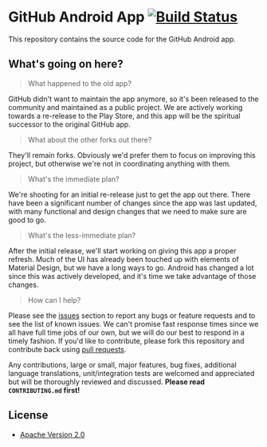 # GitHub Android App [![Build Status](https://travis-ci.org/forkhubs/android.svg?branch=master)](https://travis-ci.org/forkhubs/android)

This repository contains the source code for the GitHub Android app.

## What's going on here?

> What happened to the old app?

GitHub didn't want to maintain the app anymore, so it's been released to the community and maintained as a public project.
We are actively working towards a re-release to the Play Store, and this app will be the spiritual successor to the original
GitHub app.

> What about the other forks out there?

They'll remain forks. Obviously we'd prefer them to focus on improving this project, but otherwise we're not in coordinating
anything with them.

> What's the immediate plan?

We're shooting for an initial re-release just to get the app out there. There have been a significant number of changes
since the app was last updated, with many functional and design changes that we need to make sure are good to go.

> What's the less-immediate plan?

After the initial release, we'll start working on giving this app a proper refresh. Much of the UI has already been touched
up with elements of Material Design, but we have a long ways to go. Android has changed a lot since this was actively developed,
and it's time we take advantage of those changes.

> How can I help?

Please see the [issues](https://github.com/forkhubs/android/issues) section to report any bugs or feature requests and
to see the list of known issues. We can't promise fast response times since we all have full time jobs of our own, but we
will do our best to respond in a timely fashion.  If you'd like to contribute, please fork this repository and contribute back using
[pull requests](https://github.com/forkhubs/android/pulls).

Any contributions, large or small, major features, bug fixes, additional language translations, unit/integration tests
are welcomed and appreciated but will be thoroughly reviewed and discussed. **Please read `CONTRIBUTING.md` first!**

## License

* [Apache Version 2.0](http://www.apache.org/licenses/LICENSE-2.0.html)
